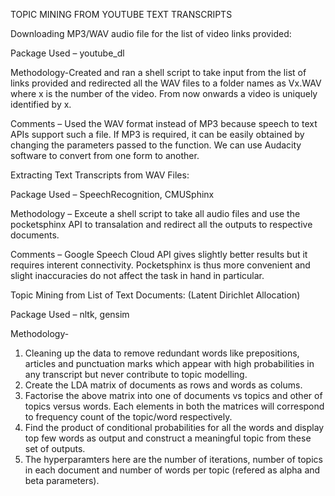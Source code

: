 TOPIC MINING FROM YOUTUBE TEXT TRANSCRIPTS


Downloading MP3/WAV audio file for the list of video links provided:

Package Used – youtube_dl

Methodology-Created and ran a shell script to take input from the list of links provided and redirected all the WAV files to a folder names as Vx.WAV where x is the number of the video. From now onwards a video is uniquely identified by x.

Comments – Used the WAV format instead of MP3 because speech to text APIs support such a file. If MP3 is required, it can be easily obtained by changing the parameters passed to the function. We can use Audacity software to convert from one form to another.

Extracting Text Transcripts from WAV Files:

Package Used – SpeechRecognition, CMUSphinx

Methodology – Exceute a shell script to take all audio files and use the pocketsphinx API to transalation and redirect all the outputs to respective documents.

Comments – Google Speech Cloud API gives slightly better results but it requires interent connectivity. Pocketsphinx is thus more convenient and slight inaccuracies do not affect the task in hand in particular.

Topic Mining from List of Text Documents: (Latent Dirichlet Allocation)

Package Used – nltk, gensim

Methodology-

1. Cleaning up the data to remove redundant words like prepositions, articles and punctuation marks which appear with high probabilities in any transcript but never contribute to topic modelling.
2. Create the LDA matrix of documents as rows and words as colums.
3. Factorise the above matrix into one of documents vs topics and other of topics versus words. Each elements in both the matrices will correspond to frequency count of the topic/word respectively.
4. Find the product of conditional probabilities for all the words and display top few words as output and construct a meaningful topic from these set of outputs.
5. The hyperparamters here are the number of iterations, number of topics in each document and number of words per topic (refered as alpha and beta parameters).

